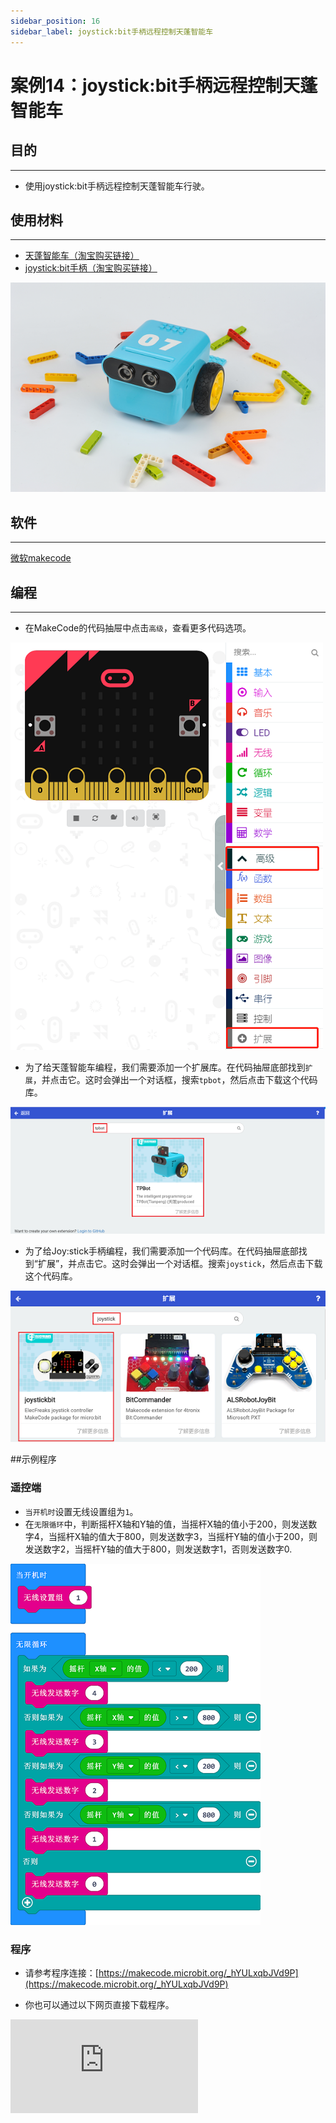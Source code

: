 ```yaml
---
sidebar_position: 16
sidebar_label: joystick:bit手柄远程控制天蓬智能车
---
```


# 案例14：joystick:bit手柄远程控制天蓬智能车

## 目的
---
- 使用joystick:bit手柄远程控制天蓬智能车行驶。

## 使用材料
---

- [天蓬智能车（淘宝购买链接）](https://item.taobao.com/item.htm?ft=t&id=627045784239)
- [joystick:bit手柄（淘宝购买链接）](https://item.taobao.com/item.htm?ft=t&id=582662338443)



![](./images/TPBot_tianpeng_case_01_01.png)





## 软件
---
[微软makecode](https://makecode.microbit.org/#)


## 编程
---


- 在MakeCode的代码抽屉中点击`高级`，查看更多代码选项。

![](./images/TPBot_tianpeng_case_01_02.png)

- 为了给天蓬智能车编程，我们需要添加一个扩展库。在代码抽屉底部找到`扩展`，并点击它。这时会弹出一个对话框，搜索`tpbot`，然后点击下载这个代码库。

![](./images/TPBot_tianpeng_case_01_03.png)

- 为了给Joy:stick手柄编程，我们需要添加一个代码库。在代码抽屉底部找到“扩展”，并点击它。这时会弹出一个对话框。搜索`joystick`，然后点击下载这个代码库。

![](./images/TPBot_tianpeng_case_14_03.png)

##示例程序
### 遥控端
- `当开机时`设置无线设置组为`1`。
- 在`无限循环`中，判断摇杆X轴和Y轴的值，当摇杆X轴的值小于200，则发送数字4，当摇杆X轴的值大于800，则发送数字3，当摇杆Y轴的值小于200，则发送数字2，当摇杆Y轴的值大于800，则发送数字1，否则发送数字0.


![](./images/TPBot_tianpeng_case_14_04.png)

### 程序
- 请参考程序连接：[https://makecode.microbit.org/_hYULxqbJVd9P](https://makecode.microbit.org/_hYULxqbJVd9P)

- 你也可以通过以下网页直接下载程序。

<div
    style={{
        position: 'relative',
        paddingBottom: '60%',
        overflow: 'hidden',
    }}
>
    <iframe
        src="https://makecode.microbit.org/_hYULxqbJVd9P"
        frameborder="0"
        sandbox="allow-popups allow-forms allow-scripts allow-same-origin"
        style={{
            position: 'absolute',
            width: '100%',
            height: '100%',
        }}
    />
</div>
---
### 接收端
- `当开机时`设置无线设置组为`1`。
- 当无线接收到数据积木块中，将接收到的值保存到变量`v`中；
- 在`无限循环`中，判断变量`v`的值，如果变量`v`的值等于1，则小车以50%的速度前进，否则如果变量`v`的值等于2，则小车以50%的速度后退，否则如果变量`v`的值等于3，则小车以50%的速度左转，否则如果变量`v`的值等于4，则小车以50%的速度右转，否则如果变量`v`的值等于0，则小车立即停车。

![](./images/TPBot_tianpeng_case_14_05.png)

### 程序
- 请参考程序连接：[https://makecode.microbit.org/_Xb913AL79TLo](https://makecode.microbit.org/_Xb913AL79TLo)

- 你也可以通过以下网页直接下载程序。

<div
    style={{
        position: 'relative',
        paddingBottom: '60%',
        overflow: 'hidden',
    }}
>
    <iframe
        src="https://makecode.microbit.org/_Xb913AL79TLo"
        frameborder="0"
        sandbox="allow-popups allow-forms allow-scripts allow-same-origin"
        style={{
            position: 'absolute',
            width: '100%',
            height: '100%',
        }}
    />
</div>
---
## 结论
---

- 使用joystick:bit手柄摇杆控制天蓬智能车行驶。


## 思考
---


## 常见问题
---
Q:使用案例中的代码发现小车不能正常运行？
A:电池电量不足，增大程序中的小车速度参数的数值，并测试。

## 相关阅读
---
